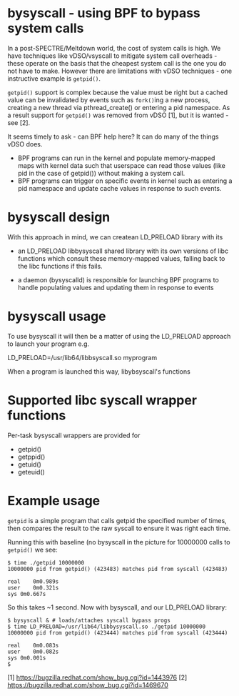 # bysyscall - using BPF to bypass system calls

In a post-SPECTRE/Meltdown world, the cost of system calls is high.
We have techniques like vDSO/vsyscall to mitigate system call overheads -
these operate on the basis that the cheapest system call is the one you do
not have to make. However there are limitations with vDSO techniques -
one instructive example is `getpid()`.

`getpid()` support is complex because the value must be right but a cached
value can be invalidated by events such as `fork()`ing a new process,
creating a new thread via pthread_create() or entering a pid namespace.
As a result support for `getpid()` was removed from vDSO [1], but it is
wanted - see [2].

It seems timely to ask - can BPF help here? It can do many of the things
vDSO does.

- BPF programs can run in the kernel and populate memory-mapped maps with
kernel data such that userspace can read those values (like pid in the
case of getpid()) without making a system call.
- BPF programs can trigger on specific events in kernel such as entering
a pid namespace and update cache values in response to such events.

# bysyscall design

With this approach in mind, we can createan LD_PRELOAD library with its

- an LD_PRELOAD libbysyscall shared library with its own versions of libc
functions which consult these memory-mapped values, falling back to the
libc functions if this fails.

- a daemon (bysyscalld) is responsible for launching BPF programs to handle
populating values and updating them in response to events

# bysyscall usage

To use bysyscall it will then be a matter of using the LD_PRELOAD approach
to launch your program e.g.

LD_PRELOAD=/usr/lib64/libbsyscall.so myprogram

When a program is launched this way, libybsyscall's functions

# Supported libc syscall wrapper functions

Per-task bysyscall wrappers are provided for

- getpid()
- getppid()
- getuid()
- geteuid()

# Example usage

`getpid` is a simple program that calls getpid the specified number of times,
then compares the result to the raw syscall to ensure it was right each time.

Running this with baseline (no bysyscall in the picture for 10000000 calls to
`getpid()` we see:

```
$ time ./getpid 10000000
10000000 pid from getpid() (423483) matches pid from syscall (423483)

real	0m0.989s
user	0m0.321s
sys	0m0.667s
```

So this takes ~1 second.  Now with bysyscall, and our LD_PRELOAD library:

```
$ bysyscall & # loads/attaches syscall bypass progs
$ time LD_PRELOAD=/usr/lib64/libbysyscall.so ./getpid 10000000
10000000 pid from getpid() (423444) matches pid from syscall (423444)

real	0m0.083s
user	0m0.082s
sys	0m0.001s
$ 
```

[1] https://bugzilla.redhat.com/show_bug.cgi?id=1443976
[2] https://bugzilla.redhat.com/show_bug.cgi?id=1469670
